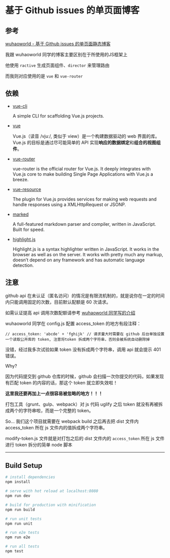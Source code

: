 # 基于 Github issues 的单页面博客

## 参考
[wuhaoworld - 基于 Github issues 的单页面静态博客](https://github.com/wuhaoworld/github-issues-blog)

我跟 wuhaoworld 同学的博客主要区别在于所使用的JS框架上

他使用 `ractive` 生成页面组件、`director` 来管理路由

而我则对应使用的是 `vue` 和 `vue-router`

## 依赖

- [vue-cli](https://github.com/vuejs/vue-cli)

  A simple CLI for scaffolding Vue.js projects.

- [vue](https://github.com/vuejs/vue)

  Vue.js（读音 /vjuː/, 类似于 view）是一个构建数据驱动的 web 界面的库。Vue.js 的目标是通过尽可能简单的 API 实现**响应的数据绑定**和**组合的视图组件**。

- [vue-router](https://github.com/vuejs/vue-router)

  vue-router is the official router for Vue.js. It deeply integrates with Vue.js core to make building Single Page Applications with Vue.js a breeze.

- [vue-resource](https://github.com/vuejs/vue-resource)

  The plugin for Vue.js provides services for making web requests and handle responses using a XMLHttpRequest or JSONP.

- [marked](https://github.com/chjj/marked)

  A full-featured markdown parser and compiler, written in JavaScript. Built for speed.

- [highlight.js](https://github.com/isagalaev/highlight.js)

  Highlight.js is a syntax highlighter written in JavaScript. It works in the browser as well as on the server. It works with pretty much any markup, doesn’t depend on any framework and has automatic language detection.

## 注意

github api 在未认证（匿名访问）的情况是有限流机制的，就是说你在一定的时间内只能调用固定的次数，目前默认配额是 60 次请求。

如需认证提高 api 调用次数配额请参考 [wuhaoworld 同学写的介绍](https://github.com/wuhaoworld/github-issues-blog#3-提高-api-访问次数的配额)

wuhaoworld 同学在 config.js 配置 access_token 的地方有段注释：

`// access_token: 'abcde' + 'fghijk' // 请求量大时需要在 github 后台单独设置一个读取公开库的 token, 注意将token 拆成两个字符串，否则会被系统自动删除掉`

没错，经过我多次试验如果 token 没有拆成两个字符串，调用 api 就会提示 401 错误。

Why?

因为代码提交到 github 仓库的时候，github 会扫描一次你提交的代码，如果发现有匹配 token 的内容的话，那这个 token 就立即失效啦！

**这里我还要再加上一点很容易被忽略的地方！！！**

打包工具（grunt、gulp、webpack）对 js 代码 uglify 之后 token 就没有再被拆成两个的字符串啦，而是一个完整的 token。

So... 我们这个项目就需要在 webpack build 之后再去把 dist 文件内 access_token 所在 js 文件内的值拆成两个字符串。

modify-token.js 文件就是对打包之后的 dist 文件内的 `access_token` 所在 js 文件进行 token 拆分的简单 node 脚本

---

## Build Setup

``` bash
# install dependencies
npm install

# serve with hot reload at localhost:8080
npm run dev

# build for production with minification
npm run build

# run unit tests
npm run unit

# run e2e tests
npm run e2e

# run all tests
npm test
```
